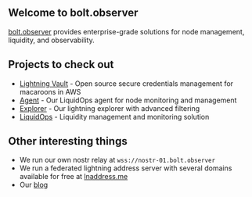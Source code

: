 ## Welcome to bolt.observer

[bolt.observer](https://bolt.observer) provides enterprise-grade solutions for node management, liquidity, and observability.

## Projects to check out
- [Lightning Vault](https://github.com/bolt-observer/lightning-vault) - Open source secure credentials management for macaroons in AWS
- [Agent](https://github.com/bolt-observer/agent) - Our LiquidOps agent for node monitoring and management 
- [Explorer](https://bolt.observer/explorer/) - Our lightning explorer with advanced filtering 
- [LiquidOps](https://boltobserver.substack.com/p/introducing-liquidops) - Liquidity management and monitoring solution 

## Other interesting things
- We run our own nostr relay at `wss://nostr-01.bolt.observer `
- We run a federated lightning address server with several domains available for free at [lnaddress.me](https://lnaddress.me/)
- Our [blog](https://boltobserver.substack.com/)
